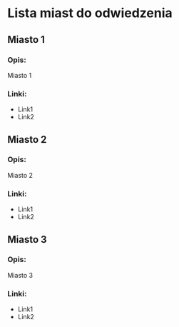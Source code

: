 # Lista miast do odwiedzenia

## Miasto 1
### Opis:
Miasto 1

### Linki:
- Link1
- Link2

## Miasto 2
### Opis:
Miasto 2

### Linki:
- Link1
- Link2

## Miasto 3
### Opis:
Miasto 3

### Linki:
- Link1
- Link2
